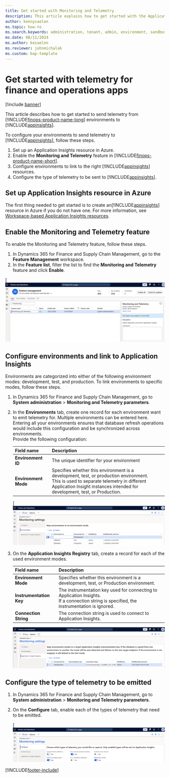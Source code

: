 ```yaml
---
title: Get started with Monitoring and Telemetry
description: This article explains how to get started with the Application Insights integration for finance and operations apps.
author: kennysaelen
ms.topic: how-to
ms.search.keywords: administration, tenant, admin, environment, sandbox, telemetry
ms.date: 08/11/2024
ms.author: kesaelen
ms.reviewer: johnmichalak
ms.custom: bap-template
---
```


# Get started with telemetry for finance and operations apps

[!include [banner](../includes/banner.md)]

This article describes how to get started to send telemetry from [!INCLUDE[finops-product-name-long](includes/finops-product-name-long.md)] environments to [!INCLUDE[appinsights](./includes/azure-application-insights-name.md)].

To configure your environments to send telemetry to [!INCLUDE[appinsights](./includes/azure-application-insights-name.md)], follow these steps. 

1. Set up an Application Insights resource in Azure.
1. Enable the **Monitoring and Telemetry** feature in [!INCLUDE[finops-product-name-short](includes/finops-product-name-short.md)].
1. Configure environments to link to the right [!INCLUDE[appinsights](./includes/azure-application-insights-name.md)] resources.
1. Configure the type of telemetry to be sent to [!INCLUDE[appinsights](./includes/azure-application-insights-name.md)].

## Set up Application Insights resource in Azure

The first thing needed to get started is to create an[!INCLUDE[appinsights](./includes/azure-application-insights-name.md)] resource in Azure if you do not have one. For more information, see [Workspace-based Application Insights resources](/azure/azure-monitor/app/create-workspace-resource?tabs=bicep).

## Enable the Monitoring and Telemetry feature

To enable the Monitoring and Telemetry feature, follow these steps.

1. In Dynamics 365 for Finance and Supply Chain Management, go to the **Feature Management** workspace.
1. In the **Feature list**, filter the list to find the **Monitoring and Telemetry** feature and click **Enable**.

[![Monitoring and Telemetry Feature.](images/monitoring-getting-started-enable-feature.png)

## Configure environments and link to Application Insights

Environments are categorized into either of the following environment modes: development, test, and production. To link environments to specific modes, follow these steps.

1. In Dynamics 365 for Finance and Supply Chain Management, go to **System administration** \> **Monitoring and Telemetry parameters**.
1. In the **Environments** tab, create one record for each environment want to emit telemetry for. Multiple environments can be entered here. Entering all your environments ensures that database refresh operations would include this configuration and be synchronized across environments.<br>
Provide the following configuration:

   | Field name | Description |
   | ---------- | ----------- |
   | **Environment ID** | The unique identifier for your environment |
   | **Environment Mode** | Specifies whether this environment is a development, test, or production environment. <br>This is used to separate telemetry in different Application Insight instances intended for development, test, or Production. |

   [![Application Insights Environments.](images/monitoring-getting-started-application-insights-environments.png)

1. On the **Application Insights Registry** tab, create a record for each of the used environment modes.

   | Field name | Description |
   | ---------- | ----------- |
   | **Environment Mode** | Specifies whether this environment is a development, test, or Production environment. |
   | **Instrumentation Key** | The instrumentation key used for connecting to Application Insights.<br>If a connection string is specified, the instrumentation is ignored. |
   | **Connection String** | The connection string is used to connect to Application Insights.  |

   [![Application Insights Registry.](./images/monitoring-getting-started-application-insights-registry.png)](./images/monitoring-getting-started-application-insights-registry.png)

## Configure the type of telemetry to be emitted

1. In Dynamics 365 for Finance and Supply Chain Management, go to **System administration** \> **Monitoring and Telemetry parameters**.
1. On the **Configure** tab, enable each of the types of telemetry that need to be emitted.

   [![Application Insights Signal Configuration.](images/monitoring-getting-started-configure-signals.png)

[!INCLUDE[footer-include](../../../includes/footer-banner.md)]
